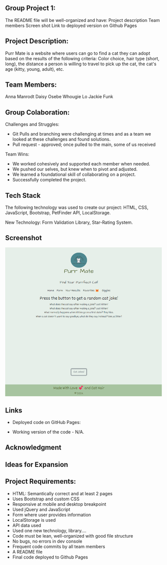 ## Group Project 1:  
The README file will be well-organized and have:
Project description
Team members 
Screen shot 
Link to deployed version on Github Pages 

## Project Description:
Purr Mate is a website where users can go to find a cat they can adopt based on the results of the following criteria:  Color choice, hair type (short, long), the distance a person is willing to travel to pick up the cat, the cat's age (kitty, young, adult), etc.

## Team Members:
Anna Manrodt
Daisy Osebe
Whougie Lo
Jackie Funk

## Group Colaboration:

Challenges and Struggles:
- Git Pulls and branching were challenging at times and as a team we looked at these challenges and found solutions.
- Pull request - approved; once pulled to the main, some of us received 

Team Wins:
- We worked cohesively and supported each member when needed.
- We pushed our selves, but knew when to pivot and adjusted.
- We learned a foundational skill of collaborating on a project.
- Successfully completed the project.

## Tech Stack
The following technology was used to create our project:  HTML, CSS, JavaScript, Bootstrap, PetFinder API, LocalStorage.

New Technology:  Form Validation Library, Star-Rating System.


## Screenshot
![alt text](image.png)

## Links

*  Deployed code on GitHub Pages:


*  Working version of the code - N/A.

## Acknowledgment


## Ideas for Expansion

## Project Requirements:
- HTML:  Semantically correct and at least 2 pages
- Uses Bootstrap and custom CSS
- Responsive at mobile and desktop breakpoint
- Used jQuery and JavaScript
- Form where user provides information
- LocalStorage is used
- API data used
- Used one new technology, library....
- Code must be lean, well-organized with good file structure
- No bugs, no errors in dev console
- Frequent code commits by all team members
- A README file
- Final code deployed to Github Pages

